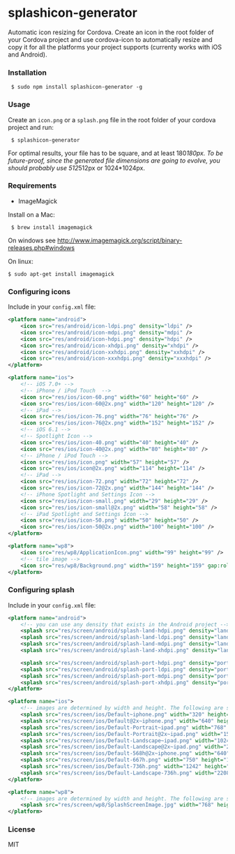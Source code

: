 # splashicon-generator

Automatic icon resizing for Cordova. Create an icon in the root folder of your Cordova project and use cordova-icon to automatically resize and copy it for all the platforms your project supports (currenty works with iOS and Android).

### Installation

     $ sudo npm install splashicon-generator -g

### Usage

Create an ```icon.png``` or a ```splash.png``` file in the root folder of your cordova project and run:

     $ splashicon-generator

For optimal results, your file has to be square, and at least 180*180px.
To be future-proof, since the generated file dimensions are going to evolve, you should probably use 512*512px or 1024*1024px.

### Requirements

- ImageMagick

Install on a Mac:

     $ brew install imagemagick

On windows see http://www.imagemagick.org/script/binary-releases.php#windows

On linux:

    $ sudo apt-get install imagemagick

### Configuring icons

Include in your ```config.xml``` file:

```xml
<platform name="android">
    <icon src="res/android/icon-ldpi.png" density="ldpi" />
    <icon src="res/android/icon-mdpi.png" density="mdpi" />
    <icon src="res/android/icon-hdpi.png" density="hdpi" />
    <icon src="res/android/icon-xhdpi.png" density="xhdpi" />
    <icon src="res/android/icon-xxhdpi.png" density="xxhdpi" />
    <icon src="res/android/icon-xxxhdpi.png" density="xxxhdpi" />
</platform>

<platform name="ios">
    <!-- iOS 7.0+ -->
    <!-- iPhone / iPod Touch  -->
    <icon src="res/ios/icon-60.png" width="60" height="60" />
    <icon src="res/ios/icon-60@2x.png" width="120" height="120" />
    <!-- iPad -->
    <icon src="res/ios/icon-76.png" width="76" height="76" />
    <icon src="res/ios/icon-76@2x.png" width="152" height="152" />
    <!-- iOS 6.1 -->
    <!-- Spotlight Icon -->
    <icon src="res/ios/icon-40.png" width="40" height="40" />
    <icon src="res/ios/icon-40@2x.png" width="80" height="80" />
    <!-- iPhone / iPod Touch -->
    <icon src="res/ios/icon.png" width="57" height="57" />
    <icon src="res/ios/icon@2x.png" width="114" height="114" />
    <!-- iPad -->
    <icon src="res/ios/icon-72.png" width="72" height="72" />
    <icon src="res/ios/icon-72@2x.png" width="144" height="144" />
    <!-- iPhone Spotlight and Settings Icon -->
    <icon src="res/ios/icon-small.png" width="29" height="29" />
    <icon src="res/ios/icon-small@2x.png" width="58" height="58" />
    <!-- iPad Spotlight and Settings Icon -->
    <icon src="res/ios/icon-50.png" width="50" height="50" />
    <icon src="res/ios/icon-50@2x.png" width="100" height="100" />
</platform>

<platform name="wp8">
    <icon src="res/wp8/ApplicationIcon.png" width="99" height="99" />
    <!-- tile image -->
    <icon src="res/wp8/Background.png" width="159" height="159" gap:role="background" />
</platform>
```

### Configuring splash

Include in your ```config.xml``` file:

```xml
<platform name="android">
    <!-- you can use any density that exists in the Android project -->
    <splash src="res/screen/android/splash-land-hdpi.png" density="land-hdpi"/>
    <splash src="res/screen/android/splash-land-ldpi.png" density="land-ldpi"/>
    <splash src="res/screen/android/splash-land-mdpi.png" density="land-mdpi"/>
    <splash src="res/screen/android/splash-land-xhdpi.png" density="land-xhdpi"/>

    <splash src="res/screen/android/splash-port-hdpi.png" density="port-hdpi"/>
    <splash src="res/screen/android/splash-port-ldpi.png" density="port-ldpi"/>
    <splash src="res/screen/android/splash-port-mdpi.png" density="port-mdpi"/>
    <splash src="res/screen/android/splash-port-xhdpi.png" density="port-xhdpi"/>
</platform>

<platform name="ios">
    <!-- images are determined by width and height. The following are supported -->
    <splash src="res/screen/ios/Default~iphone.png" width="320" height="480"/>
    <splash src="res/screen/ios/Default@2x~iphone.png" width="640" height="960"/>
    <splash src="res/screen/ios/Default-Portrait~ipad.png" width="768" height="1024"/>
    <splash src="res/screen/ios/Default-Portrait@2x~ipad.png" width="1536" height="2048"/>
    <splash src="res/screen/ios/Default-Landscape~ipad.png" width="1024" height="768"/>
    <splash src="res/screen/ios/Default-Landscape@2x~ipad.png" width="2048" height="1536"/>
    <splash src="res/screen/ios/Default-568h@2x~iphone.png" width="640" height="1136"/>
    <splash src="res/screen/ios/Default-667h.png" width="750" height="1334"/>
    <splash src="res/screen/ios/Default-736h.png" width="1242" height="2208"/>
    <splash src="res/screen/ios/Default-Landscape-736h.png" width="2208" height="1242"/>
</platform>

<platform name="wp8">
    <!-- images are determined by width and height. The following are supported -->
    <splash src="res/screen/wp8/SplashScreenImage.jpg" width="768" height="1280"/>
</platform>
```


### License

MIT
